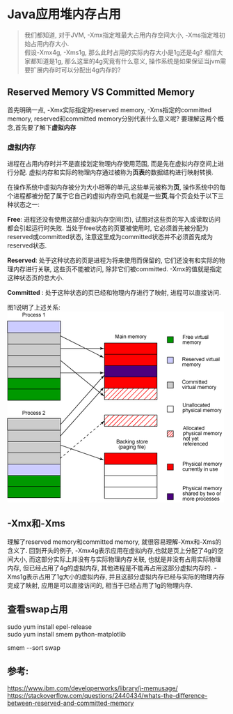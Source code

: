 # Java应用堆内存占用

>我们都知道, 对于JVM, -Xmx指定堆最大占用内存空间大小, -Xms指定堆初始占用内存大小.  
假设-Xmx4g, -Xms1g, 那么此时占用的实际内存大小是1g还是4g? 相信大家都知道是1g, 那么这里的4g究竟有什么意义, 操作系统是如果保证当jvm需要扩展内存时可以分配出4g内存的?

## Reserved Memory VS Committed Memory

首先明确一点, -Xmx实际指定的reserved memory, -Xms指定的committed memory, reserved和committed memory分别代表什么意义呢? 要理解这两个概念,首先要了解下**虚拟内存**

### 虚拟内存

进程在占用内存时并不是直接划定物理内存使用范围, 而是先在虚拟内存空间上进行分配. 虚拟内存和实际的物理内存通过被称为**页表**的数据结构进行映射转换.

在操作系统中虚拟内存被分为大小相等的单元,这些单元被称为**页**, 操作系统中的每个进程都被分配了属于它自己的虚拟内存空间,也就是一些**页**,每个页会处于以下三种状态之一:

**Free**: 进程还没有使用这部分虚拟内存空间(页), 试图对这些页的写入或读取访问都会引起运行时失败. 当处于free状态的页要被使用时, 它必须首先被分配为reserved或committed状态, 注意这里成为committed状态并不必须首先成为reserved状态.

**Reserved**: 处于这种状态的页是进程为将来使用而保留的, 它们还没有和实际的物理内存进行关联, 这些页不能被访问, 除非它们被committed. -Xmx的值就是指定这种状态页的总大小.

**Committed** : 处于这种状态的页已经和物理内存进行了映射, 进程可以直接访问.

图1说明了上述关系:
![memoryDiagram](pictures/memory/memoryDiagram.gif)

## -Xmx和-Xms

理解了reserved memory和committed memory, 就很容易理解-Xmx和-Xms的含义了. 回到开头的例子, -Xmx4g表示应用在虚拟内存,也就是页上分配了4g的空间大小, 而这部分实际上并没有与实际物理内存关联, 也就是并没有占用实际物理内存, 但已经占用了4g的虚拟内存, 其他进程是不能再占用这部分虚拟内存的.
-Xms1g表示占用了1g大小的虚拟内存, 并且这部分虚拟内存已经与实际的物理内存完成了映射, 应用是可以直接访问的, 相当于已经占用了1g的物理内存.

## 查看swap占用
sudo yum install epel-release  
sudo yum install smem python-matplotlib

smem --sort swap

## 参考:

https://www.ibm.com/developerworks/library/j-memusage/  
https://stackoverflow.com/questions/2440434/whats-the-difference-between-reserved-and-committed-memory